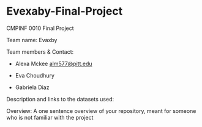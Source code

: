 # Evexaby-Final-Project
CMPINF 0010 Final Project

Team name: Evaxby

Team members & Contact:
* Alexa Mckee
alm577@pitt.edu

*  Eva Choudhury


*  Gabriela Diaz


Description and links to the datasets used:

Overview:
A one sentence overview of your repository, meant for someone who is not familiar with the project
